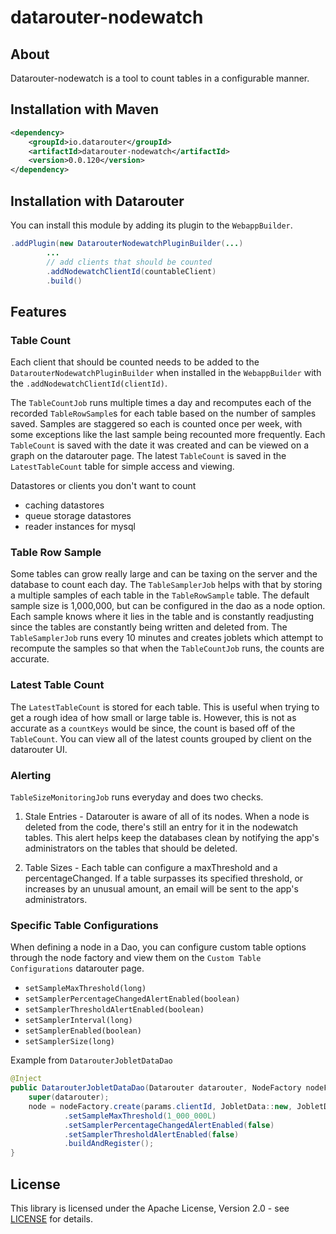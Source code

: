 # datarouter-nodewatch

## About
Datarouter-nodewatch is a tool to count tables in a configurable manner. 

## Installation with Maven

```xml
<dependency>
	<groupId>io.datarouter</groupId>
	<artifactId>datarouter-nodewatch</artifactId>
	<version>0.0.120</version>
</dependency>
```

## Installation with Datarouter

You can install this module by adding its plugin to the `WebappBuilder`.

```java
.addPlugin(new DatarouterNodewatchPluginBuilder(...)
		...
		// add clients that should be counted
		.addNodewatchClientId(countableClient)
		.build()
```

## Features

### Table Count

Each client that should be counted needs to be added to the `DatarouterNodewatchPluginBuilder` when installed in the 
`WebappBuilder` with the `.addNodewatchClientId(clientId)`.

The `TableCountJob` runs multiple times a day and recomputes each of the recorded `TableRowSample`s for each table 
based on the number of samples saved. Samples are staggered so each is counted once per week, with some exceptions 
like the last sample being recounted more frequently. Each `TableCount` is saved with the date it was created and 
can be viewed on a graph on the datarouter page. The latest `TableCount` is saved in the `LatestTableCount` table 
for simple access and viewing.

Datastores or clients you don't want to count
* caching datastores
* queue storage datastores
* reader instances for mysql


### Table Row Sample

Some tables can grow really large and can be taxing on the server and the database to count each day. The 
`TableSamplerJob` helps with that by storing a multiple samples of each table in the `TableRowSample` table. The 
default sample size is 1,000,000, but can be configured in the dao as a node option. Each sample knows where it 
lies in the table and is constantly readjusting since the tables are constantly being written and deleted from. 
The `TableSamplerJob` runs every 10 minutes and creates joblets which attempt to recompute the samples so that 
when the `TableCountJob` runs, the counts are accurate.


### Latest Table Count

The `LatestTableCount` is stored for each table. This is useful when trying to get a rough idea of how small or large 
table is. However, this is not as accurate as a `countKeys` would be since, the count is based off of the `TableCount`. 
You can view all of the latest counts grouped by client on the datarouter UI. 


### Alerting

`TableSizeMonitoringJob` runs everyday and does two checks. 

1. Stale Entries - Datarouter is aware of all of its nodes. When a node is deleted from the code, there's still an 
entry for it in the nodewatch tables. This alert helps keep the databases clean by notifying the app's administrators 
on the tables that should be deleted. 

2. Table Sizes - Each table can configure a maxThreshold and a percentageChanged. If a table surpasses its specified 
threshold, or increases by an unusual amount, an email will be sent to the app's administrators. 


### Specific Table Configurations

When defining a node in a Dao, you can configure custom table options through the node factory and view them on the 
`Custom Table Configurations` datarouter page. 

* `setSampleMaxThreshold(long)`
* `setSamplerPercentageChangedAlertEnabled(boolean)`
* `setSamplerThresholdAlertEnabled(boolean)`
* `setSamplerInterval(long)`
* `setSamplerEnabled(boolean)`
* `setSamplerSize(long)`

Example from `DatarouterJobletDataDao`

```java
@Inject
public DatarouterJobletDataDao(Datarouter datarouter, NodeFactory nodeFactory, DatarouterJobletDataDaoParams params){
	super(datarouter);
	node = nodeFactory.create(params.clientId, JobletData::new, JobletDataFielder::new)
			.setSampleMaxThreshold(1_000_000L)
			.setSamplerPercentageChangedAlertEnabled(false)
			.setSamplerThresholdAlertEnabled(false)
			.buildAndRegister();
}
```

## License

This library is licensed under the Apache License, Version 2.0 - see [LICENSE](../LICENSE) for details.

